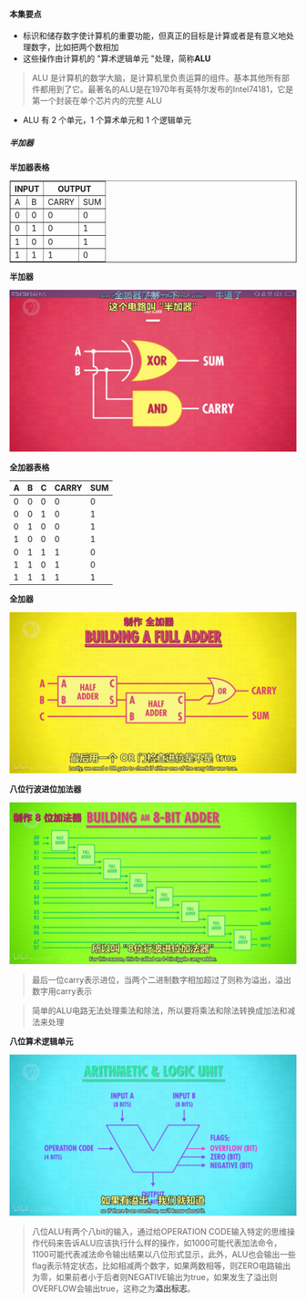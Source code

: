 #### 本集要点
* 标识和储存数字使计算机的重要功能，但真正的目标是计算或者是有意义地处理数字，比如把两个数相加
* 这些操作由计算机的 "算术逻辑单元 "处理，简称**ALU**
> ALU 是计算机的数学大脑，是计算机里负责运算的组件。基本其他所有部件都用到了它。最著名的ALU是在1970年有英特尔发布的Intel74181，它是第一个封装在单个芯片内的完整 ALU
* ALU 有 2 个单元，1 个算术单元和 1 个逻辑单元

##### 半加器
**半加器表格**
<table border="1">
	<thead>
		<tr style="text-align: center;">
			<th colspan="2">INPUT</th>
			<th colspan="2">OUTPUT</th>
		</tr>
	</thead>
	<tbody>
		<tr>
			<td>A</td>
			<td>B</td>
			<td>CARRY</td>
			<td>SUM</td>
		</tr>
		<tr>
			<td>0</td>
			<td>0</td>
			<td>0</td>
			<td>0</td>
		</tr>
		<tr>
			<td>0</td>
			<td>1</td>
			<td>0</td>
			<td>1</td>
		</tr>
		<tr>
			<td>1</td>
			<td>0</td>
			<td>0</td>
			<td>1</td>
		</tr>
		<tr>
			<td>1</td>
			<td>1</td>
			<td>1</td>
			<td>0</td>
		</tr>
	</tbody>
</table>

**半加器**

![半加器](https://github.com/Martin730913/CrashCourseComputerScience/blob/master/images/half-add.png)

**全加器表格**

|	A|	B|	C|	CARRY|	SUM|
|--	|--	|--	|--	|--	|
|	0|	0|	0|	0|	0|
|	0|	0|	1|	0|	1|
|	0|	1|	0|	0|	1|
|	1|	0|	0|	0|	1|
|	0|	1|	1|	1|	0|
|	1|	1|	0|	1|	0|
|	1|	1|	1|	1|	1|

**全加器**

![全加器](https://github.com/Martin730913/CrashCourseComputerScience/blob/master/images/full-adder.jpg)

**八位行波进位加法器**

![八位行波进位加法器](https://github.com/Martin730913/CrashCourseComputerScience/blob/master/images/8-bit-adder.jpg)

> 最后一位carry表示进位，当两个二进制数字相加超过了则称为溢出，溢出数字用carry表示

> 简单的ALU电路无法处理乘法和除法，所以要将乘法和除法转换成加法和减法来处理

**八位算术逻辑单元**

![八位算术逻辑单元](https://github.com/Martin730913/CrashCourseComputerScience/blob/master/images/Arithmetic-and-Logic-unit.jpg)

> 八位ALU有两个八bit的输入，通过给OPERATION CODE输入特定的思维操作代码来告诉ALU应该执行什么样的操作，如1000可能代表加法命令，1100可能代表减法命令输出结果以八位形式显示，此外，ALU也会输出一些flag表示特定状态，比如相减两个数字，如果两数相等，则ZERO电路输出为零，如果前者小于后者则NEGATIVE输出为true，如果发生了溢出则OVERFLOW会输出true，这称之为**溢出标志**。
	
